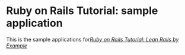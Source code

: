# Ruby on Rails Tutorial: sample application

This is the sample applications for[*Ruby on Rails Tutorial: Lean Rails by Example*](http://railstutorial.org)

